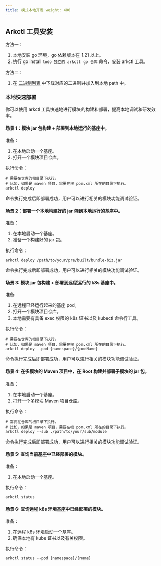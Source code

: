 ```yaml
---
title: 模式本地开发 weight: 400
---
```


## Arkctl 工具安装

方法一：

1. 本地安装 go 环境，go 依赖版本在 1.21 以上。
2. 执行 go install `todo 独立的 arkctl go 仓库` 命令，安装 arkctl 工具。

方法二：

1. 在 [二进制列表](https://github.com/sofastack/sofa-serverless/tree/master/arkctl/bin) 中下载对应的二进制并加入到本地
   path 中。

### 本地快速部署

你可以使用 arkctl 工具快速地进行模块的构建和部署，提高本地调试和研发效率。

#### 场景 1：模块 jar 包构建 + 部署到本地运行的基座中。

准备：

1. 在本地启动一个基座。
2. 打开一个模块项目仓库。

执行命令：

```shell
# 需要在仓库的根目录下执行。
# 比如，如果是 maven 项目，需要在根 pom.xml 所在的目录下执行。
arkctl deploy
```

命令执行完成后即部署成功，用户可以进行相关的模块功能调试验证。

#### 场景 2：部署一个本地构建好的 jar 包到本地运行的基座中。

准备：

1. 在本地启动一个基座。
2. 准备一个构建好的 jar 包。

执行命令：

```shell
arkctl deploy /path/to/your/pre/built/bundle-biz.jar
```

命令执行完成后即部署成功，用户可以进行相关的模块功能调试验证。

#### 场景 3: 模块 jar 包构建 + 部署到远程运行的 k8s 基座中。

准备:

1. 在远程已经运行起来的基座 pod。
2. 打开一个模块项目仓库。
3. 本地需要有具备 exec 权限的 k8s 证书以及 kubectl 命令行工具。

执行命令：

```shell
# 需要在仓库的根目录下执行。
# 比如，如果是 maven 项目，需要在根 pom.xml 所在的目录下执行。
arkctl deploy --pod {namespace}/{podName}
```

命令执行完成后即部署成功，用户可以进行相关的模块功能调试验证。

#### 场景 4: 在多模块的 Maven 项目中，在 Root 构建并部署子模块的 jar 包。

准备：

1. 在本地启动一个基座。
2. 打开一个多模块 Maven 项目仓库。

执行命令：

```shell
# 需要在仓库的根目录下执行。
# 比如，如果是 maven 项目，需要在根 pom.xml 所在的目录下执行。
arkctl deploy --sub ./path/to/your/sub/module
```

命令执行完成后即部署成功，用户可以进行相关的模块功能调试验证。

#### 场景 5: 查询当前基座中已经部署的模块。

准备：

1. 在本地启动一个基座。

执行命令：

```shell
arkctl status
```

#### 场景 6: 查询远程 k8s 环境基座中已经部署的模块。

准备：

1. 在远程 k8s 环境启动一个基座。
2. 确保本地有 kube 证书以及有关权限。

执行命令：

```shell
arkctl status --pod {namespace}/{name}
```
